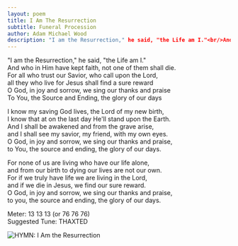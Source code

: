 ```yaml
---
layout: poem
title: I Am The Resurrection
subtitle: Funeral Procession
author: Adam Michael Wood
description: "I am the Resurrection," he said, "the Life am I."<br/>And who in Him have kept faith, not one of them shall die.
---
```


"I am the Resurrection," he said, "the Life am I."  
And who in Him have kept faith, not one of them shall die.  
For all who trust our Savior, who call upon the Lord,  
all they who live for Jesus shall find a sure reward  
O God, in joy and sorrow, we sing our thanks and praise  
To You, the Source and Ending, the glory of our days 

I know my saving God lives, the Lord of my new birth,  
I know that at on the last day He'll stand upon the Earth.  
And I shall be awakened and from the grave arise,  
and I shall see my savior, my friend, with my own eyes.  
O God, in joy and sorrow, we sing our thanks and praise,  
to You, the source and ending, the glory of our days.  
  
For none of us are living who have our life alone,  
and from our birth to dying our lives are not our own.  
For if we truly have life we are living in the Lord,  
and if we die in Jesus, we find our sure reward.  
O God, in joy and sorrow, we sing our thanks and praise,  
to you, the source and ending, the glory of our days.  
  
Meter: 13 13 13 (or 76 76 76)  
Suggested Tune: THAXTED

![HYMN: I Am the Resurrection](http://3.bp.blogspot.com/-IZP3WoaxrXM/Uo472amb0oI/AAAAAAAACFA/SsXCJeKHH3Q/s320/i-am-the-resurrection.png)